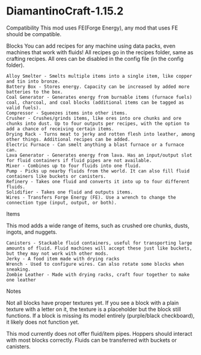 # DiamantinoCraft-1.15.2
Compatibility
This mod uses FE(Forge Energy), any mod that uses FE should be compatible.

Blocks
You can add recipes for any machine using data packs, even machines that work with fluids! All recipes go in the recipes folder, same as crafting recipes.
All ores can be disabled in the config file (in the config folder).

 

    Alloy Smelter - Smelts multiple items into a single item, like copper and tin into bronze.
    Battery Box - Stores energy. Capacity can be increased by added more batteries to the box.
    Coal Generator - Generates energy from burnable items (furnace fuels) coal, charcoal, and coal blocks (additional items can be tagged as valid fuels).
    Compressor - Squeezes items into other items.
    Crusher - Crushes/grinds items, like ores into ore chunks and ore chunks into dust. Up to four outputs per recipes, with the option to add a chance of receiving certain items.
    Drying Rack - Turns meat to jerky and rotten flesh into leather, among other things. Additional recipes can be added.
    Electric Furnace - Can smelt anything a blast furnace or a furnace can.
    Lava Generator - Generates energy from lava. Has an input/output slot for fluid containers if fluid pipes are not available.
    Mixer - Combines up to four fluids into one fluid.
    Pump - Picks up nearby fluids from the world. It can also fill fluid containers like buckets or canisters.
    Refinery - Takes one fluid and converts it into up to four different fluids.
    Solidifier - Takes one fluid and outputs items. 
    Wires - Transfers Forge Energy (FE). Use a wrench to change the connection type (input, output, or both).


Items

This mod adds a wide range of items, such as crushed ore chunks, dusts, ingots, and nuggets.

 

    Canisters - Stackable fluid containers, useful for transporting large amounts of fluid. Fluid machines will accept these just like buckets, but they may not work with other mods.
    Jerky - A food item made with drying racks
    Wrench - Used to configure wires. Can also rotate some blocks when sneaking.
    Zombie Leather - Made with drying racks, craft four together to make one leather

 

Notes

Not all blocks have proper textures yet. If you see a block with a plain texture with a letter on it, the texture is a placeholder but the block still functions. If a block is missing its model entirely (purple/black checkboard), it likely does not function yet.

This mod currently does not offer fluid/item pipes. Hoppers should interact with most blocks correctly. Fluids can be transferred with buckets or canisters.
